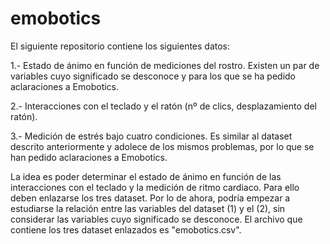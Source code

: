 # emobotics
El siguiente repositorio contiene los siguientes datos:

1.- Estado de ánimo en función de mediciones del rostro. Existen un par de variables cuyo significado se desconoce y para los que se ha pedido aclaraciones a Emobotics.

2.- Interacciones con el teclado y el ratón (nº de clics, desplazamiento del ratón).

3.- Medición de estrés bajo cuatro condiciones. Es similar al dataset descrito anteriormente y adolece de los mismos problemas, por lo que se han pedido aclaraciones a Emobotics.

La idea es poder determinar el estado de ánimo en función de las interacciones con el teclado y la medición de ritmo cardiaco. Para ello deben enlazarse los tres dataset. Por lo de ahora, podría empezar a estudiarse la relación entre las variables del dataset (1) y el (2), sin considerar las variables cuyo significado se desconoce. 
El archivo que contiene los tres dataset enlazados es "emobotics.csv".
